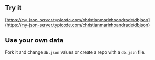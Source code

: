 ## Try it

[https://my-json-server.typicode.com/christianmarinhoandrade/dbjson](https://my-json-server.typicode.com/christianmarinhoandrade/dbjson)

## Use your own data

Fork it and change `db.json` values or create a repo with a `db.json` file.
